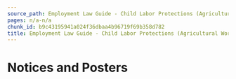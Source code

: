 ```yaml
---
source_path: Employment Law Guide - Child Labor Protections (Agricultural Work).md
pages: n/a-n/a
chunk_id: b9c43195941a024f36dbaa4b96719f69b358d782
title: Employment Law Guide - Child Labor Protections (Agricultural Work)
---
```

# Notices and Posters
